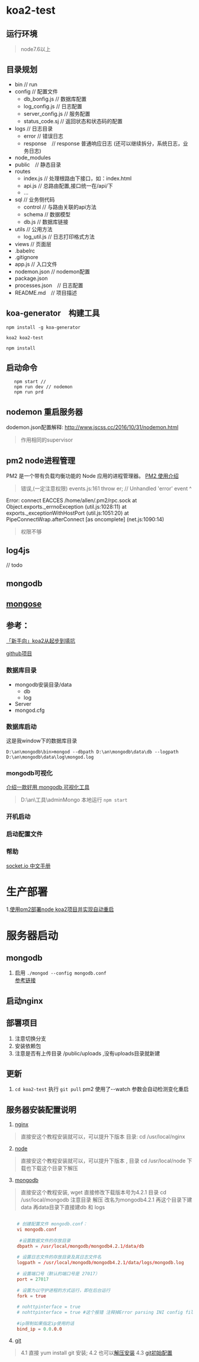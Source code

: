 # koa2-test

## 运行环境
> node7.6以上

## 目录规划

* bin // run
* config // 配置文件
    * db_bonfig.js // 数据库配置
    * log_config.js // 日志配置
    * server_config.js // 服务配置
    * status_code.sj // 返回状态和状态码的配置
* logs // 日志目录
    * error // 错误日志
    * response　// response 普通响应日志 (还可以继续拆分，系统日志，业务日志)
* node_modules
* public　// 静态目录
* routes
    * index.js // 处理根路由下接口，如：index.html
    * api.js // 总路由配置,接口统一在/api/下
    * ...
* sql // 业务侧代码
    * control // 与路由关联的api方法
    * schema // 数据模型
    * db.js // 数据库链接
* utils // 公用方法
    * log_util.js // 日志打印格式方法
* views // 页面层
* .babelrc
* .gitignore
* app.js // 入口文件
* nodemon.json // nodemon配置
* package.json
* processes.json　// 日志配置
* README.md　// 项目描述

## koa-generator　构建工具

`npm install -g koa-generator`

`koa2 koa2-test`

`npm install`

## 启动命令
```
   npm start //
   npm run dev // nodemon
   npm run prd
```

## nodemon 重启服务器
dodemon.json配置解释: http://www.jscss.cc/2016/10/31/nodemon.html
> 作用相同的supervisor

## pm2 node进程管理
PM2 是一个带有负载均衡功能的 Node 应用的进程管理器。
[PM2  使用介绍](https://segmentfault.com/a/1190000002539204)
> 错误,(一定注意权限)
>events.js:161
       throw er; // Unhandled 'error' event
       ^

 Error: connect EACCES /home/allen/.pm2/rpc.sock
     at Object.exports._errnoException (util.js:1028:11)
     at exports._exceptionWithHostPort (util.js:1051:20)
     at PipeConnectWrap.afterConnect [as oncomplete] (net.js:1090:14)
> 权限不够

## log4js
// todo


## mongodb

## [mongose](http://www.nodeclass.com/api/mongoose.html)

## 参考：
[「新手向」koa2从起步到填坑](http://www.jianshu.com/p/6b816c609669)

[github项目](https://github.com/guo-yu/koa-guide)

### 数据库目录

* mongodb安装目录/data
    * db
    * log
* Server
* mongod.cfg

### 数据库启动

这是我window下的数据库目录
```shell
D:\an\mongodb\bin>mongod --dbpath D:\an\mongodb\data\db --logpath D:\an\mongodb\data\log\mongod.log
```

### mongodb可视化
[介绍一款好用 mongodb 可视化工具](https://cloud.tencent.com/developer/news/334105)

> D:\an\工具\adminMongo  本地运行 `npm start`

### 开机启动



### 启动配置文件

### 帮助

[socket.io 中文手册](https://www.cnblogs.com/lxxhome/p/5980615.html)


# 生产部署
1.[使用pm2部署node koa2项目并实现自动重启](https://blog.csdn.net/ziwoods/article/details/72833233)



# 服务器启动

##  mongodb
  1. 启用 `./mongod --config mongodb.conf`  
  [参考链接](https://www.cnblogs.com/ontoweb-zp/p/7670694.html)

## 启动nginx


## 部署项目
 1. 注意切换分支
 2. 安装依赖包
 3. 注意是否有上传目录  /public/uploads ,没有uploads目录就新建
 
## 更新
 1. `cd koa2-test`    执行 `git pull`     pm2 使用了--watch 参数会自动检测变化重启


## 服务器安装配置说明

1. [nginx](https://www.cnblogs.com/jimisun/p/8057156.html)
> 直接安这个教程安装就可以，可以提升下版本  目录: cd /usr/local/nginx

2. [node](https://www.cnblogs.com/zeussbook/p/11009639.html)
> 直接安这个教程安装就可以，可以提升下版本 , 目录 cd /usr/local/node 下载也下载这个目录下解压

3. [mongodb](https://www.cnblogs.com/ontoweb-zp/p/7670694.html)
> 直接安这个教程安装, wget 直接修改下载版本号为4.2.1  目录 cd /usr/local/mongodb  注意目录 解压 改名为mongodb4.2.1 再这个目录下建data 再data目录下直接建db 和 logs

```mongodb.conf
    
    # 创建配置文件 mongodb.conf：
    vi mongodb.conf
    
     #设置数据文件的存放目录
    dbpath = /usr/local/mongodb/mongodb4.2.1/data/db
    
    # 设置日志文件的存放目录及其日志文件名
    logpath = /usr/local/mongodb/mongodb4.2.1/data/logs/mongodb.log
    
    # 设置端口号（默认的端口号是 27017）
    port = 27017
    
    # 设置为以守护进程的方式运行，即在后台运行
    fork = true
    
    # nohttpinterface = true
    # nohttpinterface = true #这个报错 注释掉Error parsing INI config file: unrecognised option 'nohttpinterface'
    
    #ip限制如果指定ip使用的话
    bind_ip = 0.0.0.0
```

4. [git](https://git-scm.com/download/linux) 
>4.1  直接 yum install git 安装; 
 4.2 也可以[解压安装](https://www.cnblogs.com/gaogaoyanjiu/p/9463879.html)
 4.3 [git初始配置](https://git-scm.com/book/zh/v2/%E8%B5%B7%E6%AD%A5-%E5%88%9D%E6%AC%A1%E8%BF%90%E8%A1%8C-Git-%E5%89%8D%E7%9A%84%E9%85%8D%E7%BD%AE)
